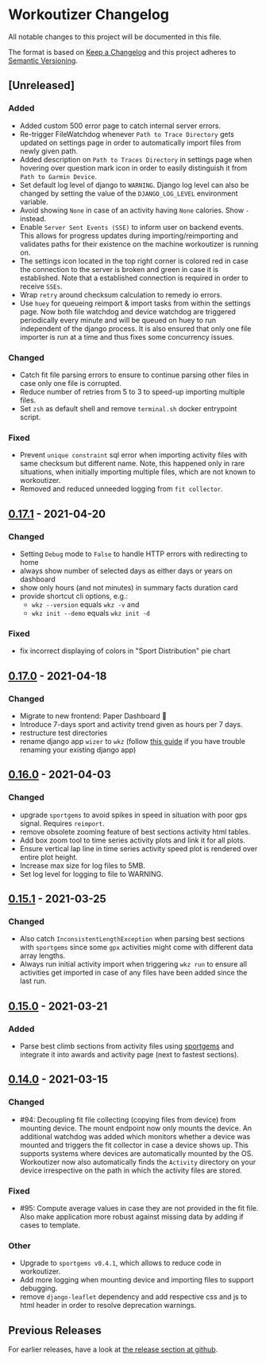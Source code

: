 # Workoutizer Changelog
All notable changes to this project will be documented in this file.

The format is based on [Keep a Changelog](http://keepachangelog.com/en/1.0.0/)
and this project adheres to [Semantic Versioning](http://semver.org/spec/v2.0.0.html).

## [Unreleased]
### Added
* Added custom 500 error page to catch internal server errors.
* Re-trigger FileWatchdog whenever `Path to Trace Directory` gets updated on settings
  page in order to automatically import files from newly given path.
* Added description on `Path to Traces Directory` in settings page when hovering over
  question mark icon in order to easily distinguish it from `Path to Garmin Device`.
* Set default log level of django to `WARNING`. Django log level can also be changed
  by setting the value of the `DJANGO_LOG_LEVEL` environment variable.
* Avoid showing `None` in case of an activity having `None` calories. Show `-` instead.
* Enable `Server Sent Events (SSE)` to inform user on backend events. This allows for
  progress updates during importing/reimporting and validates paths for their
  existence on the machine workoutizer is running on.
* The settings icon located in the top right corner is colored red in case the
  connection to the server is broken and green in case it is established. Note that a
  established connection is required in order to receive `SSEs`.
* Wrap `retry` around checksum calculation to remedy io errors.
* Use `huey` for queueing reimport & import tasks from within the settings page. Now
  both file watchdog and device watchdog are triggered periodically every minute and
  will be queued on huey to run independent of the django process.
  It is also ensured that only one file importer is run at a time and thus fixes some
  concurrency issues.
### Changed
* Catch fit file parsing errors to ensure to continue parsing other files in case only
  one file is corrupted.
* Reduce number of retries from 5 to 3 to speed-up importing multiple files.
* Set `zsh` as default shell and remove `terminal.sh` docker entrypoint script.
### Fixed
* Prevent `unique constraint` sql error when importing activity files with same
  checksum but different name. Note, this happened only in rare situations, when
  initially importing multiple files, which are not known to workoutizer.
* Removed and reduced unneeded logging from `fit collector`.

## [0.17.1](https://github.com/fgebhart/workoutizer/releases/tag/0.17.1) - 2021-04-20
### Changed
* Setting `Debug` mode to `False` to handle HTTP errors with redirecting to home
* always show number of selected days as either days or years on dashboard
* show only hours (and not minutes) in summary facts duration card
* provide shortcut cli options, e.g.:
  - `wkz --version` equals `wkz -v` and 
  - `wkz init --demo` equals `wkz init -d`
### Fixed
* fix incorrect displaying of colors in "Sport Distribution" pie chart

## [0.17.0](https://github.com/fgebhart/workoutizer/releases/tag/0.17.0) - 2021-04-18
### Changed
* Migrate to new frontend: Paper Dashboard 🎉
* Introduce 7-days sport and activity trend given as hours per 7 days.
* restructure test directories
* rename django app `wizer` to `wkz` (follow 
[this guide](https://odwyer.software/blog/how-to-rename-an-existing-django-application) if you have trouble renaming your
 existing django app)

## [0.16.0](https://github.com/fgebhart/workoutizer/releases/tag/0.16.0) - 2021-04-03
### Changed
* upgrade `sportgems` to avoid spikes in speed in situation with poor gps signal. Requires `reimport`.
* remove obsolete zooming feature of best sections activity html tables.
* Add box zoom tool to time series activity plots and link it for all plots.
* Ensure vertical lap line in time series activity speed plot is rendered over entire plot height.
* Increase max size for log files to 5MB.
* Set log level for logging to file to WARNING.

## [0.15.1](https://github.com/fgebhart/workoutizer/releases/tag/0.15.1) - 2021-03-25
### Changed
* Also catch `InconsistentLengthException` when parsing best sections with `sportgems` since some `gpx` activities might
  come with different data array lengths.
* Always run initial activity import when triggering `wkz run` to ensure all activities get imported in case of any files
  have been added since the last run.

## [0.15.0](https://github.com/fgebhart/workoutizer/releases/tag/0.15.0) - 2021-03-21
### Added
* Parse best climb sections from activity files using [sportgems](https://github.com/fgebhart/sportgems) and integrate it
  into awards and activity page (next to fastest sections).

## [0.14.0](https://github.com/fgebhart/workoutizer/releases/tag/0.14.0) - 2021-03-15
### Changed
* #94:  Decoupling fit file collecting (copying files from device) from mounting device. The mount endpoint now only
        mounts the device. An additional watchdog was added which monitors whether a device was mounted and triggers the
        fit collector in case a device shows up. This supports systems where devices are automatically mounted by the OS.
        Workoutizer now also automatically finds the `Activity` directory on your device irrespective on the path in
        which the activity files are stored.
### Fixed
* #95:  Compute average values in case they are not provided in the fit file. Also make application more robust against
        missing data by adding if cases to template.
### Other
* Upgrade to `sportgems v0.4.1`, which allows to reduce code in workoutizer.
* Add more logging when mounting device and importing files to support debugging.
* remove `django-leaflet` dependency and add respective css and js to html header in order to resolve deprecation
        warnings.

## Previous Releases
For earlier releases, have a look at [the release section at github](https://github.com/fgebhart/workoutizer/releases).
